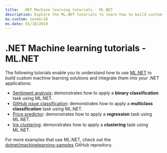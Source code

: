 ```yaml
---
title:  .NET Machine learning tutorials - ML.NET
description: Explore the ML.NET tutorials to learn how to build custom AI solutions and integrate them into your .NET applications.
ms.custom: seodec18
ms.date: 01/18/2019
---
```

# .NET Machine learning tutorials - ML.NET

The following tutorials enable you to understand how to use [ML.NET](../index.md) to build custom machine learning solutions and integrate them into your .NET applications:

- [Sentiment analysis](sentiment-analysis.md): demonstrates how to apply a **binary classification** task using ML.NET.
- [GitHub issue classification](github-issue-classification.md): demonstrates how to apply a **multiclass classification** task using ML.NET.
- [Price predictor](taxi-fare.md): demonstrates how to apply a **regression** task using ML.NET.
- [Iris clustering](iris-clustering.md): demonstrates how to apply a **clustering** task using ML.NET.

For more examples that use ML.NET, check out the [dotnet/machinelearning-samples](https://github.com/dotnet/machinelearning-samples) GitHub repository.
